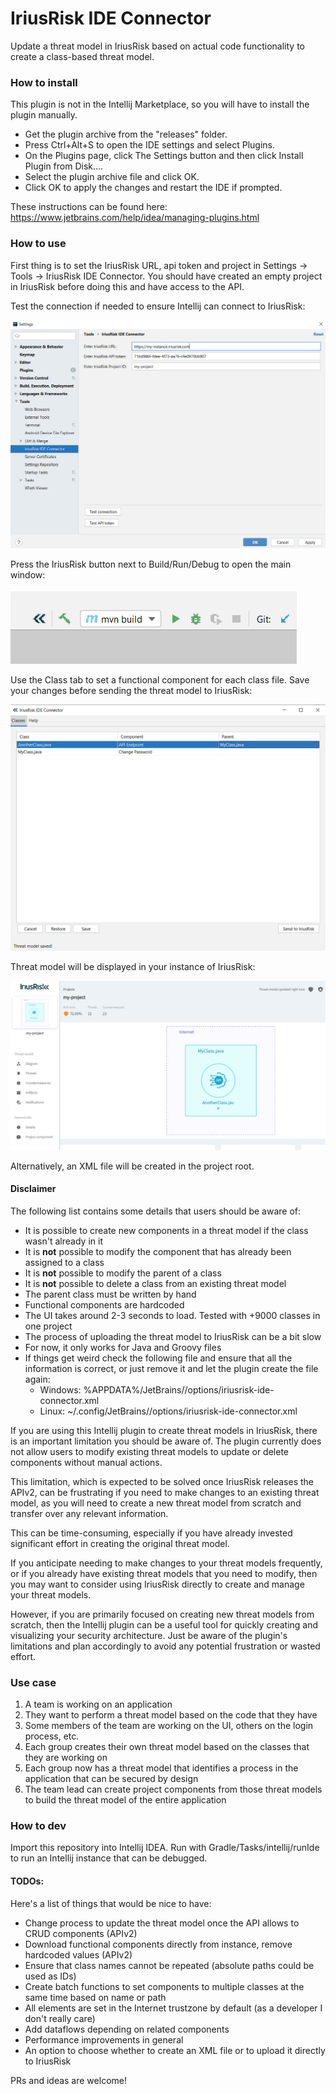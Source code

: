 # IriusRisk IDE Connector

Update a threat model in IriusRisk based on actual code functionality to create a class-based threat model.

### How to install

This plugin is not in the Intellij Marketplace, so you will have to install the plugin manually.

* Get the plugin archive from the "releases" folder.
* Press Ctrl+Alt+S to open the IDE settings and select Plugins.
* On the Plugins page, click The Settings button and then click Install Plugin from Disk….
* Select the plugin archive file and click OK.
* Click OK to apply the changes and restart the IDE if prompted.

These instructions can be found here: https://www.jetbrains.com/help/idea/managing-plugins.html

### How to use

First thing is to set the IriusRisk URL, api token and project in Settings -> Tools -> IriusRisk IDE Connector.
You should have created an empty project in IriusRisk before doing this and have access to the API.

Test the connection if needed to ensure Intellij can connect to IriusRisk:

![1](documentation/1.png)

Press the IriusRisk button next to Build/Run/Debug to open the main window:

![2](documentation/2.png)

Use the Class tab to set a functional component for each class file.
Save your changes before sending the threat model to IriusRisk:

![3](documentation/3.png)

Threat model will be displayed in your instance of IriusRisk:

![4](documentation/4.png)

Alternatively, an XML file will be created in the project root.

#### Disclaimer

The following list contains some details that users should be aware of:

* It is possible to create new components in a threat model if the class wasn't already in it
* It is **not** possible to modify the component that has already been assigned to a class
* It is **not** possible to modify the parent of a class
* It is **not** possible to delete a class from an existing threat model
* The parent class must be written by hand
* Functional components are hardcoded
* The UI takes around 2-3 seconds to load. Tested with +9000 classes in one project
* The process of uploading the threat model to IriusRisk can be a bit slow
* For now, it only works for Java and Groovy files
* If things get weird check the following file and ensure that all the information is correct, or just remove it and let the plugin create the file again:
  * Windows: %APPDATA%/JetBrains/<YourIntelliJVersion>/options/iriusrisk-ide-connector.xml
  * Linux: ~/.config/JetBrains/<YourIntelliJVersion>/options/iriusrisk-ide-connector.xml

If you are using this Intellij plugin to create threat models in IriusRisk, there is an important limitation you should be aware of. The plugin currently does not allow users to modify existing threat models to update or delete components without manual actions.

This limitation, which is expected to be solved once IriusRisk releases the APIv2, can be frustrating if you need to make changes to an existing threat model, as you will need to create a new threat model from scratch and transfer over any relevant information. 

This can be time-consuming, especially if you have already invested significant effort in creating the original threat model.

If you anticipate needing to make changes to your threat models frequently, or if you already have existing threat models that you need to modify, then you may want to consider using IriusRisk directly to create and manage your threat models. 

However, if you are primarily focused on creating new threat models from scratch, then the Intellij plugin can be a useful tool for quickly creating and visualizing your security architecture. Just be aware of the plugin's limitations and plan accordingly to avoid any potential frustration or wasted effort.


### Use case

1. A team is working on an application
2. They want to perform a threat model based on the code that they have
3. Some members of the team are working on the UI, others on the login process, etc.
4. Each group creates their own threat model based on the classes that they are working on
5. Each group now has a threat model that identifies a process in the application that can be secured by design
6. The team lead can create project components from those threat models to build the threat model of the entire application

### How to dev

Import this repository into Intellij IDEA. Run with Gradle/Tasks/intellij/runIde to run an Intellij instance that can be debugged.

#### TODOs:

Here's a list of things that would be nice to have:

* Change process to update the threat model once the API allows to CRUD components (APIv2)
* Download functional components directly from instance, remove hardcoded values (APIv2)
* Ensure that class names cannot be repeated (absolute paths could be used as IDs)
* Create batch functions to set components to multiple classes at the same time based on name or path
* All elements are set in the Internet trustzone by default (as a developer I don't really care)
* Add dataflows depending on related components
* Performance improvements in general
* An option to choose whether to create an XML file or to upload it directly to IriusRisk

PRs and ideas are welcome!
